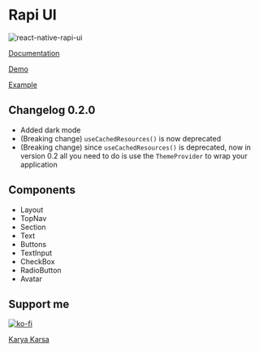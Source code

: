 # Rapi UI

![react-native-rapi-ui](media/hero02.png)

[Documentation](https://rapi-ui.kikiding.space/)

[Demo](https://expo.io/@kidingki/projects/react-native-rapi-ui-showcase)

[Example](https://github.com/codingki/react-native-rapi-ui/tree/master/examples/showcase)

## Changelog 0.2.0

- Added dark mode
- (Breaking change) `useCachedResources()` is now deprecated
- (Breaking change) since `useCachedResources()` is deprecated, now in version 0.2 all you need to do is use the `ThemeProvider` to wrap your application

## Components

- Layout
- TopNav
- Section
- Text
- Buttons
- TextInput
- CheckBox
- RadioButton
- Avatar

## Support me

[![ko-fi](https://ko-fi.com/img/githubbutton_sm.svg)](https://ko-fi.com/N4N14MQVU)

[Karya Karsa](https://karyakarsa.com/kikiding)

